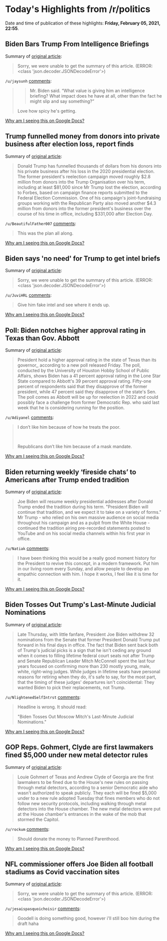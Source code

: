 # Today's Highlights from /r/politics

Date and time of publication of these highlights: **Friday, February 05, 2021, 22:55**.

## Biden Bars Trump From Intelligence Briefings

Summary of [original article](https://www.nytimes.com/2021/02/05/us/biden-trump-intelligence-briefings.html?smid=fb-nytimes&smtyp=cur):

> Sorry, we were unable to get the summary of this article. (ERROR: <class 'json.decoder.JSONDecodeError'>)

`/u/jaysunh` [comments](https://www.reddit.com/r/politics/comments/ldmthg/biden_bars_trump_from_intelligence_briefings/):

> >Mr. Biden said. “What value is giving him an intelligence briefing? What impact does he have at all, other than the fact he might slip and say something?”
> 
> Love how spicy he's getting.

[Why am I seeing this on Google Docs?](https://docs.google.com/document/d/1Dc6We63vOXIZsc0op-Bt4abqkYjXzOigalQqFxmvvbM/edit?usp=sharing)

## Trump funnelled money from donors into private business after election loss, report finds

Summary of [original article](https://www.independent.co.uk/news/world/americas/us-politics/trump-donors-campaign-finance-election-b1798479.html):

> Donald Trump has funnelled thousands of dollars from his donors into his private business after his loss in the 2020 presidential election. The former president's reelection campaign moved roughly $2.8 million from donors into the Trump Organisation over his term, including at least $81,000 since Mr Trump lost the election, according to Forbes, based on campaign finance reports submitted to the Federal Election Commission. One of his campaign's joint-fundraising groups working with the Republican Party also moved another $4.3 million from donors into the former president's business over the course of his time in office, including $331,000 after Election Day.

`/u/BeautifulFather007` [comments](https://www.reddit.com/r/politics/comments/ldleiy/trump_funnelled_money_from_donors_into_private/):

> This was the plan all along.

[Why am I seeing this on Google Docs?](https://docs.google.com/document/d/1Dc6We63vOXIZsc0op-Bt4abqkYjXzOigalQqFxmvvbM/edit?usp=sharing)

## Biden says 'no need' for Trump to get intel briefs

Summary of [original article](https://www.startribune.com/biden-says-no-need-for-trump-to-get-intel-briefs/600019624/):

> Sorry, we were unable to get the summary of this article. (ERROR: <class 'json.decoder.JSONDecodeError'>)

`/u/JuviHRL` [comments](https://www.reddit.com/r/politics/comments/ldktyz/biden_says_no_need_for_trump_to_get_intel_briefs/):

> Give him fake intel and see where it ends up.

[Why am I seeing this on Google Docs?](https://docs.google.com/document/d/1Dc6We63vOXIZsc0op-Bt4abqkYjXzOigalQqFxmvvbM/edit?usp=sharing)

## Poll: Biden notches higher approval rating in Texas than Gov. Abbott

Summary of [original article](https://thehill.com/homenews/state-watch/537591-poll-biden-has-higher-approval-rating-in-texas-than-gov-abbott):

> President hold a higher approval rating in the state of Texas than its governor,, according to a new poll released Friday. The poll, conducted by the University of Houston Hobby School of Public Affairs, shows Biden has a 41 percent approval rating in the Lone Star State compared to Abbott's 39 percent approval rating. Fifty-one percent of respondents said that they disapprove of the former president, while 47 percent said they disapprove of the state's Sen. The poll comes as Abbott will be up for reelection in 2022 and could possibly face a challenge from former Democratic Rep. who said last week that he is considering running for the position.

`/u/Adiyanel` [comments](https://www.reddit.com/r/politics/comments/ldk36l/poll_biden_notches_higher_approval_rating_in/):

> I don’t like him because of how he treats the poor. 
> 
> &#x200B;
> 
> Republicans don’t like him because of a mask mandate.

[Why am I seeing this on Google Docs?](https://docs.google.com/document/d/1Dc6We63vOXIZsc0op-Bt4abqkYjXzOigalQqFxmvvbM/edit?usp=sharing)

## Biden returning weekly ‘fireside chats’ to Americans after Trump ended tradition

Summary of [original article](https://www.independent.co.uk/news/world/americas/us-politics/joe-biden-fireside-chats-b1798493.html):

> Joe Biden will resume weekly presidential addresses after Donald Trump ended the tradition during his term. "President Biden will continue that tradition, and we expect it to take on a variety of forms." Mr Trump - who relied on his own massive audience on social media throughout his campaign and as a pulpit from the White House - continued the tradition airing pre-recorded statements posted to YouTube and on his social media channels within his first year in office.

`/u/Natiak` [comments](https://www.reddit.com/r/politics/comments/ldjfd2/biden_returning_weekly_fireside_chats_to/):

> I have been thinking this would be a really good moment history for the President to revive this concept, in a modern framework. Put him in our living room every Sunday, and allow people to develop an empathic connection with him. I hope it works, I feel like it is time for it.

[Why am I seeing this on Google Docs?](https://docs.google.com/document/d/1Dc6We63vOXIZsc0op-Bt4abqkYjXzOigalQqFxmvvbM/edit?usp=sharing)

## Biden Tosses Out Trump's Last-Minute Judicial Nominations

Summary of [original article](https://www.huffpost.com/entry/joe-biden-judicial-nominees_n_601c8e04c5b68e068fbcf08f):

> Late Thursday, with little fanfare, President Joe Biden withdrew 32 nominations from the Senate that former President Donald Trump put forward in his final days in office. The fact that Biden sent back both of Trump's judicial picks is a sign that he isn't ceding any ground when it comes to filling lifetime federal court seats  not after Trump and Senate Republican Leader Mitch McConnell spent the last four years focused on confirming more than 230 mostly young, male, white, right-wing judges. While judges in lifetime seats have personal reasons for retiring when they do, it's safe to say, for the most part, that the timing of these judges' departures isn't coincidental: They wanted Biden to pick their replacements, not Trump.

`/u/NlightenedSelfIntrst` [comments](https://www.reddit.com/r/politics/comments/ldo4ny/biden_tosses_out_trumps_lastminute_judicial/):

> Headline is wrong.  It should read:
> 
> "Biden Tosses Out Moscow Mitch's Last-Minute Judicial Nominations."

[Why am I seeing this on Google Docs?](https://docs.google.com/document/d/1Dc6We63vOXIZsc0op-Bt4abqkYjXzOigalQqFxmvvbM/edit?usp=sharing)

## GOP Reps. Gohmert, Clyde are first lawmakers fined $5,000 under new metal detector rules

Summary of [original article](https://www.usatoday.com/story/news/politics/2021/02/05/republican-louie-gohmert-andrew-clyde-fined-new-metal-detector-rules/4411456001/):

> Louie Gohmert of Texas and Andrew Clyde of Georgia are the first lawmakers to be fined due to the House's new rules on passing through metal detectors, according to a senior Democratic aide who wasn't authorized to speak publicly. They each will be fined $5,000 under to a new rule adopted Tuesday that fines members who do not follow new security protocols, including walking through metal detectors into the House chamber. The new metal detectors were put at the House chamber's entrances in the wake of the mob that stormed the Capitol.

`/u/rockum` [comments](https://www.reddit.com/r/politics/comments/ldirzf/gop_reps_gohmert_clyde_are_first_lawmakers_fined/):

> Should donate the money to Planned Parenthood.

[Why am I seeing this on Google Docs?](https://docs.google.com/document/d/1Dc6We63vOXIZsc0op-Bt4abqkYjXzOigalQqFxmvvbM/edit?usp=sharing)

## NFL commissioner offers Joe Biden all football stadiums as Covid vaccination sites

Summary of [original article](https://www.independent.co.uk/news/world/americas/us-politics/nfl-covid-vaccine-biden-coronavirus-b1798458.html):

> Sorry, we were unable to get the summary of this article. (ERROR: <class 'json.decoder.JSONDecodeError'>)

`/u/jesaispasquoichoisir` [comments](https://www.reddit.com/r/politics/comments/ldg759/nfl_commissioner_offers_joe_biden_all_football/):

> Goodell is doing something good, however i'll still boo him during the draft haha

[Why am I seeing this on Google Docs?](https://docs.google.com/document/d/1Dc6We63vOXIZsc0op-Bt4abqkYjXzOigalQqFxmvvbM/edit?usp=sharing)

